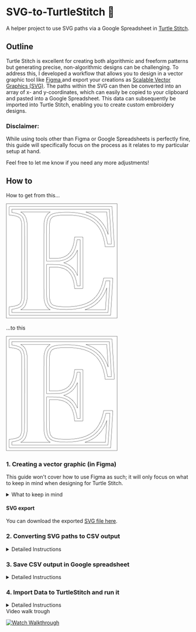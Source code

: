 # SVG-to-TurtleStitch 🐢

A helper project to use SVG paths via a Google Spreadsheet in <a href="https://www.turtlestitch.org/">Turtle Stitch</a>.

## Outline

Turtle Stitch is excellent for creating both algorithmic and freeform patterns but generating precise, non-algorithmic designs can be challenging. To address this, I developed a workflow that allows you to design in a vector graphic tool like <a href="https://www.figma.com/">Figma </a> and export your creations as <a href="https://en.wikipedia.org/wiki/SVG">Scalable Vector Graphics (SVG)</a>. The paths within the SVG can then be converted into an array of x- and y-coordinates, which can easily be copied to your clipboard and pasted into a Google Spreadsheet. This data can subsequently be imported into Turtle Stitch, enabling you to create custom embroidery designs.

### Disclaimer:

While using tools other than Figma or Google Spreadsheets is perfectly fine, this guide will specifically focus on the process as it relates to my particular setup at hand.

Feel free to let me know if you need any more adjustments!

## How to

How to get from this…

![Complex capital letter 'E' like to be used for a monogram or similar](assets/Letter-E@0.5x.png)

…to this

![Complex capital letter 'E' like to be used for a monogram or similar](assets/Letter-E@0.5x.png)

### 1. Creating a vector graphic (in Figma)

This guide won't cover how to use Figma as such; it will only focus on what to keep in mind when designing for Turtle Stitch.

<details>
<summary>What to keep in mind</summary>

1. Make sure that the design you want to export as SVG is not bigger than what your stitching machine can handle. In my case, I figured out that a design in Figma which is `900 x 650 pixels`, will result in a stitching of `18 x 13cm` (which is the maximum my machine can handle).
2. Every line that shall get stitched separately (=not connected to another line) has to be its own layer in Figma which will result in an individual path per layer once the creation gets exported from Figma as an SVG.
3. Make sure to set every single `Stroke` to `Center` to avoid strange artefacts in your exports.
4. The order of the layers in Figma (from bottom to top) will translate to the order of the paths in the SVG (from first path to last path): top layer -> last path, second layer -> second to last path, last layer -> path 1. For complex designs, it might make sense to keep this in mind for a better overview.
5. All the different paths (=single lines) in Figma have to be grouped to keep their position relative to each other. The entire group has to be exported as SVG.
6. Designs have to be flipped (upside down) in Figma to show up correctly in Turtle Stitch.

#### Figma settings

![Settings in Figma](assets/FigmaPreview.png)

</details>

#### SVG export

You can download the exported [SVG file here](https://raw.githubusercontent.com/konki-vienna/SVG-to-TurtleStitch/refs/heads/main/SVGs/Letter-E.svg).

### 2. Converting SVG paths to CSV output

<details>
<summary>Detailed Instructions</summary>

1. Open the [SVG-to-TurtleStitch-Converter 🐢](https://html-preview.github.io/?url=https://github.com/konki-vienna/SVG-to-TurtleStitch/blob/main/TurtleStitchPathTool%20v10.html).
2. Upload your SVG file (`Letter-E.svg`) to get a preview of the SVG - each path has a different colour.
3. You can change the interval, which is the distance in pixels between two points on each SVG's path (x and y coordinates).
4. Below the SVG preview, you have a set of legend items—one per SVG path. Hovering over a legend item will highlight the respective path and dim all other paths.
   Tip: If the highlighted path is not visible because it is above the upper edge of your browser window, you can zoom out of the entire application (in Chrome <kbd>command</kbd> + <kbd>-</kbd>/<kbd>+</kbd>).
5. Clicking on a legend item copies the path's x and y coordinates as a comma-separated array into the clipboard. Each legend item consists of four buttons:
   - The largest copies copies only the path's x and y coordinates as a comma-separated array into the clipboard
   - All other ones will copy the same data into the clipboard, but add the button labels `stitch`, `fill`, `addToFill` or `merge` as the last element of the array. These keywords can be used in TurtelStitch to do different things:
     - `stitch` will simply stitch the path in TurtelStitch
     - `fill` will stitch the path and fill it in TurtleStitch
     - `addToFill` and `merge` will stitch several paths and fill them in TurtleStitch in a way that overlapping parts of a path will not be filled. This allows the creation of filled areas and omits intersecting shapes.

#### The SVG-to-TurtleStitch-Converter interface

![Screenshot of the converter website](assets/ConverterScreenshot.png)

</details>

### 3. Save CSV output in Google spreadsheet

<details>
<summary>Detailed Instructions</summary>

1. Open a new spreadsheet in your Google Drive account.
2. Put the spreadsheet's focus on table cell `A1`.
3. Paste the data from the clipboard into the spreadsheet.
4. With <kbd>command</kbd>+<kbd>▼</kbd> jump to the last populated cell in column `A`.
5. Make sure that the last element of column `A` is either the keyword `stitch` or `fill`.
6. Select the entire column `A` by clicking on the column's table header.
7. In the menu go to `Data` > `Split text to columns`. Now you have all x-coordinates in column `A` and all y-coordinates in column `B`.
   ![Screenshot of the converter website](assets/Spreadsheet-01.png)
8. In the menu go to `File` > `Share` > `Publish to web` to make your data accessible to TurtleStitch.
   ![Screenshot of the converter website](assets/Spreadsheet-02.png)
9. In the next screen select instead of `Entire Document` the tab you want to share. In the second dropdown choose `Comma-separated values (.csv)`.

![Screenshot of the converter website](assets/Spreadsheet-03.png)

10. Then click on publish and copy the URL.
</details>

### 4. Import Data to TurtleStitch and run it

<details>
<summary>Detailed Instructions</summary>

1. Open [the example project in TurtleStitch](https://turtlestitch.org/run#cloud:Username=konki_vienna&ProjectName=BasicFillAndCSV-HowTo).
2. Paste the URL from your clipboard into the light blue `URL block` in the second coding block of the project.
3. Then hit the yellow `When 🚩 clicked` blog in the topmost coding block of the project to run the project.
![Screenshot of the converter website](assets/TurtleStitch.png)
</details

### Video walk trough

[![Watch Walkthrough](https://raw.githubusercontent.com/konki-vienna/SVG-to-TurtleStitch/assets/TurtleStitch_Thumbnail.png)](https://raw.githubusercontent.com/konki-vienna/SVG-to-TurtleStitch/assets/TurtleStitch_Walkthrough_smaller.mp4)
